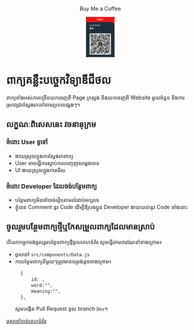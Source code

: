 <div align="center">
  <p align="center">Buy Me a Coffee</p>
  <img src="khqr.jpg" alt="Buy Me a Coffee" style="width: 15%;"/>
</div>

# ពាក្យគន្លឹះបច្ចេកវិទ្យាឌីជីថល

ពាក្យទាំងអស់ភាគច្រើនយកចេញពី Page ក្រសួង និងយកចេញពី Website មួយចំនួន និងការស្រាវជ្រាវស្វែងរកទៅតាមប្រភពផ្សេងៗ។

## លក្ខណៈពិសេសនេះ វចនានុក្រម

### ចំពោះ User ទូទៅ

- ងាយស្រួលក្នុងការស្វែងរកពាក្យ
- User អាចធ្វើការស្តាប់ការបញ្ចេញសម្លេងបាន
- UI ងាយស្រួលក្នុងការមើល

### ចំពោះ Developer ដែលចង់បន្ថែមពាក្យ

- បន្ថែមពាក្យមិនចាំបាច់រៀបតាមលំដាប់អក្សរទេ
- ខ្ញុំបាន Comment នូវ Code ដើម្បីឳ្យបងប្អូន Developer ងាយយល់នូវ Code ទាំងនោះ

## ចូលរួមបន្ថែមពាក្យថ្មីឬកែសម្រួលពាក្យដែលមានស្រាប់

បើលោកអ្នកចង់ចូលរួមបន្ថែមពាក្យថ្មីចូលគេហទំព័រ សូមធ្វើតាមការណែនាំខាងក្រោម៖

- ចូលទៅ `src/components/Data.js`
- ការបន្ថែមពាក្យនីមួយៗត្រូវមានទម្រង់ដូចខាងក្រោម៖​
  ```
    {
        id: ,
        word:"",
        meaning:"",
    },
  ```
  សូមបង្កើត Pull Request ចូល branch `Dev`។

[ចូលទៅកាន់គេហទំព័រ](https://dictionary-reactjs.vercel.app)
